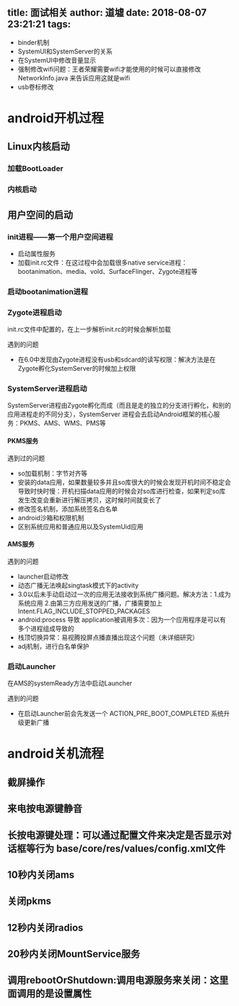 title: 面试相关
author: 道墟
date: 2018-08-07 23:21:21
tags:
---
- binder机制
- SystemUI和SystemServer的关系
- 在SystemUI中修改音量显示
- 强制修改wifi问题：王者荣耀需要wifi才能使用的时候可以直接修改 NetworkInfo.java 来告诉应用这就是wifi
- usb卷标修改


# android开机过程

## Linux内核启动

### 加载BootLoader

### 内核启动

## 用户空间的启动
### init进程——第一个用户空间进程
- 启动属性服务
- 加载init.rc文件：在这过程中会加载很多native service进程：bootanimation、media、vold、SurfaceFlinger、Zygote进程等
	
### 启动bootanimation进程

### Zygote进程启动
init.rc文件中配置的，在上一步解析init.rc的时候会解析加载

遇到的问题

- 在6.0中发现由Zygote进程没有usb和sdcard的读写权限：解决方法是在Zygote孵化SystemServer的时候加上权限


### SystemServer进程启动
SystemServer进程由Zygote孵化而成（而且是走的独立的分支进行孵化，和别的应用进程走的不同分支），SystemServer 进程会去启动Android框架的核心服务：PKMS、AMS、WMS、PMS等

#### PKMS服务

遇到过的问题

- so加载机制：字节对齐等
- 安装的data应用，如果数量较多并且so库很大的时候会发现开机时间不稳定会导致时快时慢：开机扫描data应用的时候会对so库进行检查，如果判定so库发生改变会重新进行解压拷贝，这时候时间就变长了
- 修改签名机制，添加系统签名白名单
- android沙箱和权限机制
- 区别系统应用和普通应用以及SystemUid应用

#### AMS服务

遇到的问题

- launcher启动修改
- 动态广播无法唤起singtask模式下的activity
- 3.0以后未手动启动过一次的应用无法接收到系统广播问题。解决方法：1.成为系统应用 2.由第三方应用发送的广播，广播需要加上Intent.FLAG_INCLUDE_STOPPED_PACKAGES
- android:process 导致 application被调用多次：因为一个应用程序是可以有多个进程组成导致的
- 栈顶切换异常：易视腾投屏点播直播出现这个问题（未详细研究）
- adj机制，进行白名单保护

### 启动Launcher
在AMS的systemReady方法中启动Launcher

遇到的问题

- 在启动Launcher前会先发送一个 ACTION_PRE_BOOT_COMPLETED 系统升级更新广播



# android关机流程
## 截屏操作
## 来电按电源键静音
## 长按电源键处理：可以通过配置文件来决定是否显示对话框等行为 base/core/res/values/config.xml文件
## 10秒内关闭ams
## 关闭pkms
## 12秒内关闭radios
## 20秒内关闭MountService服务
## 调用rebootOrShutdown:调用电源服务来关闭：这里面调用的是设置属性


